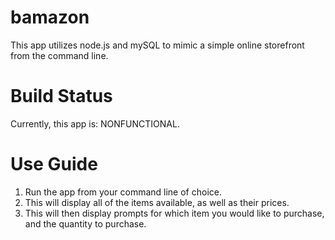# bamazon

This app utilizes node.js and mySQL to mimic a simple online storefront from the command line.

# Build Status

Currently, this app is: NONFUNCTIONAL.

# Use Guide

1. Run the app from your command line of choice.
2. This will display all of the items available, as well as their prices.
3. This will then display prompts for which item you would like to purchase, and the quantity to purchase.
